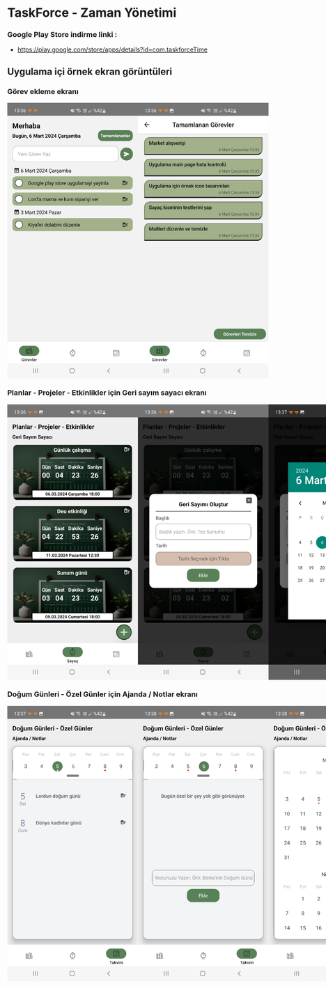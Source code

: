 # TaskForce - Zaman Yönetimi

### Google Play Store indirme linki : 

- https://play.google.com/store/apps/details?id=com.taskforceTime

## Uygulama içi örnek ekran görüntüleri

### Görev ekleme ekranı

<div style="display: flex;">
    <img src="src/assets/images/SS/ss1.jpeg" alt="Alternatif Metin" width="300" />
    <img src="src/assets/images/SS/ss2.jpeg" alt="Alternatif Metin" width="300" />
</div>

### Planlar - Projeler - Etkinlikler için Geri sayım sayacı ekranı

<div style="display: flex;">
    <img src="src/assets/images/SS/ss3.jpeg" alt="Alternatif Metin" width="300" />
    <img src="src/assets/images/SS/ss4.jpeg" alt="Alternatif Metin" width="300" />
    <img src="src/assets/images/SS/ss5.jpeg" alt="Alternatif Metin" width="300" />
</div>

### Doğum Günleri - Özel Günler için Ajanda / Notlar ekranı

<div style="display: flex;">
    <img src="src/assets/images/SS/ss6.jpeg" alt="Alternatif Metin" width="300" />
    <img src="src/assets/images/SS/ss7.jpeg" alt="Alternatif Metin" width="300" />
    <img src="src/assets/images/SS/ss8.jpeg" alt="Alternatif Metin" width="300" />
</div>
